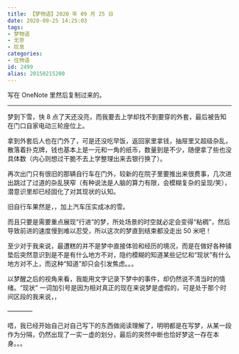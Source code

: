 ```yaml
---
title: 【梦物语】2020 年 09 月 25 日
date: 2020-09-25 14:25:03
tags:
- 梦物语
- 无奈
- 叹息
categories:
- 往物语
id: 2499
alias: 20150215200
---
```


写在 OneNote 里然后复制过来的。

<!-- more -->

------------

梦到下雪，快 8 点了天还没亮，而我要去上学却找不到要穿的外套，最后被告知在门口自家电动三轮座位上。

拿到外套后人也在门外了，可是还没吃早饭，返回家里拿钱，抽屉里又超级杂乱，散落着扑克牌，钱也基本上是一元和一角的纸币，数量到是不少，随便拿了些也没具体数（内心则想过干脆不去上学整理出来去银行换了）。

再次出门只有很旧的那辆自行车在门外，较新的在院子里要推出来很费事，几次进出跳过了过道的杂乱狭窄（有种说法是人脑的算力有限，会模糊复杂的呈现/笑），潜意识里却已经固化了对其现状的认知。

旧自行车果然是，，加上汽车压实成冰的雪。

而且只要是需要重点展现“行进”的梦，所处场景的时空就必定会变得“粘稠”，然后导致前进的速度慢到难以忍受，所以这次的梦直到结束都没走出 50 米吧！

至少对于我来说，最遭糕的并不是梦中直接体验和经历的境况，而是在做好各种铺垫后突然意识到是不是有什么地方不对，隐约模糊的知道某些记忆和“现状”有什么地方对不上，而这种“知道”却只会引发焦虑。。。

以梦醒之后的视角来看，我能用文字记录下梦中的事件，却仍然说不清当时的情绪。“现状”
一词加引号是因为相对真正的现在来说梦是虚假的，可是处于那个时间区段的我来说，，

————

唔，我已经开始自己对自己写下的东西做阅读理解了，明明都是在写梦，从某一段作为分隔，仍然出现了一实一虚的划分，最后的突然中断也恰好梦这一存在本身。。。

<!--2499-->
